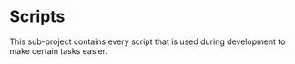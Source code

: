 # Scripts

This sub-project contains every script that is used during development to make certain tasks easier.
